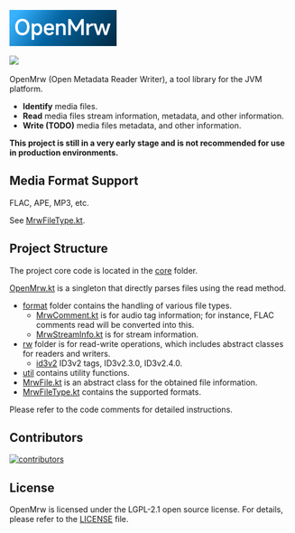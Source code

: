 ![OpenMrw](res/openmrw.png)

[![](https://jitpack.io/v/xuncorp/openmrw.svg)](https://jitpack.io/#xuncorp/openmrw)

OpenMrw (Open Metadata Reader Writer), a tool library for the JVM platform.

- **Identify** media files.
- **Read** media files stream information, metadata, and other information.
- **Write (TODO)** media files metadata, and other information.

**This project is still in a very early stage and is not recommended for use in production
environments.**

## Media Format Support

FLAC, APE, MP3, etc.

See [MrwFileType.kt](core/src/main/kotlin/com/xuncorp/openmrw/core/MrwFileType.kt).

## Project Structure

The project core code is located in the [core](core/src/main/kotlin/com/xuncorp/openmrw/core)
folder.

[OpenMrw.kt](core/src/main/kotlin/com/xuncorp/openmrw/core/OpenMrw.kt) is a singleton that directly
parses files using the read method.

- [format](core/src/main/kotlin/com/xuncorp/openmrw/core/format) folder contains the handling of
  various file types.
    - [MrwComment.kt](core/src/main/kotlin/com/xuncorp/openmrw/core/format/MrwComment.kt) is for
      audio tag information; for instance, FLAC comments read will be
      converted into this.
    - [MrwStreamInfo.kt](core/src/main/kotlin/com/xuncorp/openmrw/core/format/MrwStreamInfo.kt) is
      for stream information.
- [rw](core/src/main/kotlin/com/xuncorp/openmrw/core/rw) folder is for read-write operations, which
  includes abstract classes for readers and
  writers.
    - [id3v2](core/src/main/kotlin/com/xuncorp/openmrw/core/rw/id3v2) ID3v2 tags,
      ID3v2.3.0, ID3v2.4.0.
- [util](core/src/main/kotlin/com/xuncorp/openmrw/core/util) contains utility functions.
- [MrwFile.kt](core/src/main/kotlin/com/xuncorp/openmrw/core/MrwFile.kt) is an
  abstract class for the obtained file information.
- [MrwFileType.kt](core/src/main/kotlin/com/xuncorp/openmrw/core/MrwFileType.kt)
  contains the supported formats.

Please refer to the code comments for detailed instructions.

## Contributors

<a href="https://github.com/xuncorp/openmrw/graphs/contributors">
    <img src="https://contrib.rocks/image?repo=xuncorp/openmrw&columns=15" alt="contributors"/>
</a>

## License

OpenMrw is licensed under the LGPL-2.1 open source license. For details, please refer to
the [LICENSE](LICENSE) file.